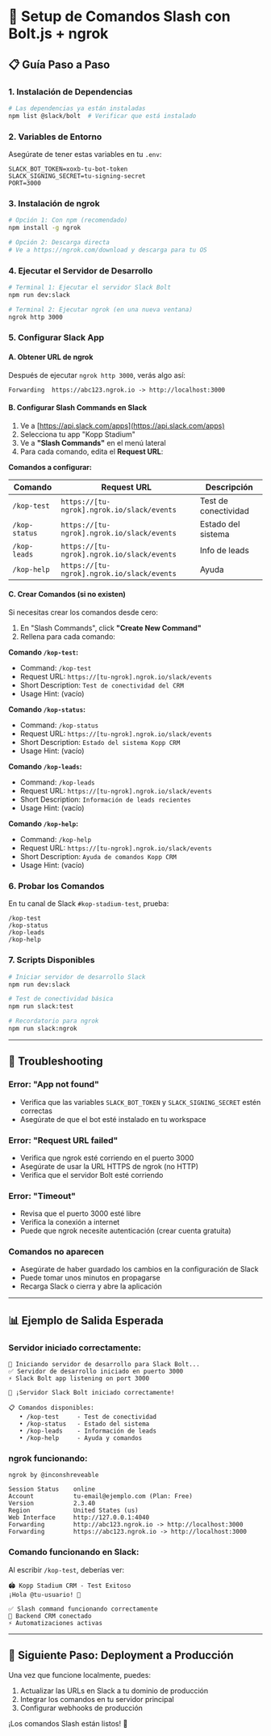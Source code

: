# 🚀 Setup de Comandos Slash con Bolt.js + ngrok

## 📋 Guía Paso a Paso

### 1. **Instalación de Dependencias**

```bash
# Las dependencias ya están instaladas
npm list @slack/bolt  # Verificar que está instalado
```

### 2. **Variables de Entorno**

Asegúrate de tener estas variables en tu `.env`:

```env
SLACK_BOT_TOKEN=xoxb-tu-bot-token
SLACK_SIGNING_SECRET=tu-signing-secret
PORT=3000
```

### 3. **Instalación de ngrok**

```bash
# Opción 1: Con npm (recomendado)
npm install -g ngrok

# Opción 2: Descarga directa
# Ve a https://ngrok.com/download y descarga para tu OS
```

### 4. **Ejecutar el Servidor de Desarrollo**

```bash
# Terminal 1: Ejecutar el servidor Slack Bolt
npm run dev:slack

# Terminal 2: Ejecutar ngrok (en una nueva ventana)
ngrok http 3000
```

### 5. **Configurar Slack App**

#### A. **Obtener URL de ngrok**

Después de ejecutar `ngrok http 3000`, verás algo así:

```
Forwarding  https://abc123.ngrok.io -> http://localhost:3000
```

#### B. **Configurar Slash Commands en Slack**

1. Ve a [https://api.slack.com/apps](https://api.slack.com/apps)
2. Selecciona tu app "Kopp Stadium"
3. Ve a **"Slash Commands"** en el menú lateral
4. Para cada comando, edita el **Request URL**:

**Comandos a configurar:**

| Comando       | Request URL                                | Descripción          |
| ------------- | ------------------------------------------ | -------------------- |
| `/kop-test`   | `https://[tu-ngrok].ngrok.io/slack/events` | Test de conectividad |
| `/kop-status` | `https://[tu-ngrok].ngrok.io/slack/events` | Estado del sistema   |
| `/kop-leads`  | `https://[tu-ngrok].ngrok.io/slack/events` | Info de leads        |
| `/kop-help`   | `https://[tu-ngrok].ngrok.io/slack/events` | Ayuda                |

#### C. **Crear Comandos (si no existen)**

Si necesitas crear los comandos desde cero:

1. En "Slash Commands", click **"Create New Command"**
2. Rellena para cada comando:

**Comando `/kop-test`:**

- Command: `/kop-test`
- Request URL: `https://[tu-ngrok].ngrok.io/slack/events`
- Short Description: `Test de conectividad del CRM`
- Usage Hint: (vacío)

**Comando `/kop-status`:**

- Command: `/kop-status`
- Request URL: `https://[tu-ngrok].ngrok.io/slack/events`
- Short Description: `Estado del sistema Kopp CRM`
- Usage Hint: (vacío)

**Comando `/kop-leads`:**

- Command: `/kop-leads`
- Request URL: `https://[tu-ngrok].ngrok.io/slack/events`
- Short Description: `Información de leads recientes`
- Usage Hint: (vacío)

**Comando `/kop-help`:**

- Command: `/kop-help`
- Request URL: `https://[tu-ngrok].ngrok.io/slack/events`
- Short Description: `Ayuda de comandos Kopp CRM`
- Usage Hint: (vacío)

### 6. **Probar los Comandos**

En tu canal de Slack `#kop-stadium-test`, prueba:

```
/kop-test
/kop-status
/kop-leads
/kop-help
```

### 7. **Scripts Disponibles**

```bash
# Iniciar servidor de desarrollo Slack
npm run dev:slack

# Test de conectividad básica
npm run slack:test

# Recordatorio para ngrok
npm run slack:ngrok
```

---

## 🔧 Troubleshooting

### **Error: "App not found"**

- Verifica que las variables `SLACK_BOT_TOKEN` y `SLACK_SIGNING_SECRET` estén correctas
- Asegúrate de que el bot esté instalado en tu workspace

### **Error: "Request URL failed"**

- Verifica que ngrok esté corriendo en el puerto 3000
- Asegúrate de usar la URL HTTPS de ngrok (no HTTP)
- Verifica que el servidor Bolt esté corriendo

### **Error: "Timeout"**

- Revisa que el puerto 3000 esté libre
- Verifica la conexión a internet
- Puede que ngrok necesite autenticación (crear cuenta gratuita)

### **Comandos no aparecen**

- Asegúrate de haber guardado los cambios en la configuración de Slack
- Puede tomar unos minutos en propagarse
- Recarga Slack o cierra y abre la aplicación

---

## 📊 Ejemplo de Salida Esperada

### Servidor iniciado correctamente:

```
🚀 Iniciando servidor de desarrollo para Slack Bolt...
✅ Servidor de desarrollo iniciado en puerto 3000
⚡️ Slack Bolt app listening on port 3000

🎉 ¡Servidor Slack Bolt iniciado correctamente!

📋 Comandos disponibles:
   • /kop-test     - Test de conectividad
   • /kop-status   - Estado del sistema
   • /kop-leads    - Información de leads
   • /kop-help     - Ayuda y comandos
```

### ngrok funcionando:

```
ngrok by @inconshreveable

Session Status    online
Account           tu-email@ejemplo.com (Plan: Free)
Version           2.3.40
Region            United States (us)
Web Interface     http://127.0.0.1:4040
Forwarding        http://abc123.ngrok.io -> http://localhost:3000
Forwarding        https://abc123.ngrok.io -> http://localhost:3000
```

### Comando funcionando en Slack:

Al escribir `/kop-test`, deberías ver:

```
🏟️ Kopp Stadium CRM - Test Exitoso
¡Hola @tu-usuario! 👋

✅ Slash command funcionando correctamente
🎯 Backend CRM conectado
⚡ Automatizaciones activas
```

---

## 🚀 Siguiente Paso: Deployment a Producción

Una vez que funcione localmente, puedes:

1. Actualizar las URLs en Slack a tu dominio de producción
2. Integrar los comandos en tu servidor principal
3. Configurar webhooks de producción

¡Los comandos Slash están listos! 🎉
